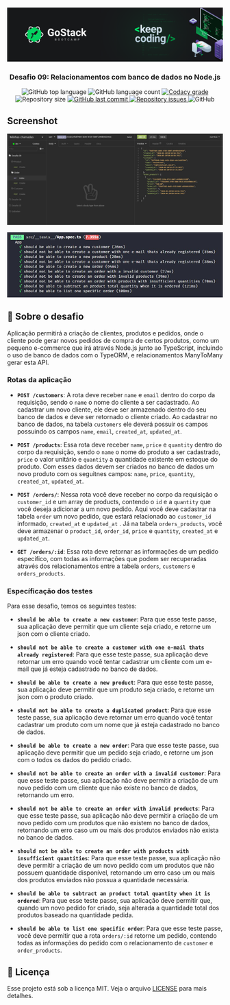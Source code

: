 ![header](https://raw.githubusercontent.com/salomaocristiano/gostack11-desafio-typeorm-relations/master/assets/header-desafios.png)

<h3 align="center">
  Desafio 09: Relacionamentos com banco de dados no Node.js
</h3>

<p align="center">
  <img alt="GitHub top language" src="https://img.shields.io/github/languages/top/salomaocristiano/gostack11-desafio-typeorm-relations.svg">

  <img alt="GitHub language count" src="https://img.shields.io/github/languages/count/salomaocristiano/gostack11-desafio-typeorm-relations.svg">

  <a href="https://www.codacy.com/app/salomaocristiano/gostack11-desafio-typeorm-relations?utm_source=github.com&amp;utm_medium=referral&amp;utm_content=salomaocristiano/gostack11-desafio-typeorm-relations&amp;utm_campaign=Badge_Grade">
    <img alt="Codacy grade" src="https://img.shields.io/codacy/grade/04db4b43120b4d05b9b39c9d2da97300.svg">
  </a>

  <img alt="Repository size" src="https://img.shields.io/github/repo-size/salomaocristiano/gostack11-desafio-typeorm-relations.svg">
  <a href="https://github.com/salomaocristiano/gostack11-desafio-typeorm-relations/commits/master">
    <img alt="GitHub last commit" src="https://img.shields.io/github/last-commit/salomaocristiano/gostack11-desafio-typeorm-relations.svg">
  </a>

  <a href="https://github.com/salomaocristiano/gostack11-desafio-typeorm-relations/issues">
    <img alt="Repository issues" src="https://img.shields.io/github/issues/salomaocristiano/gostack11-desafio-typeorm-relations.svg">
  </a>

  <img alt="GitHub" src="https://img.shields.io/github/license/salomaocristiano/gostack11-desafio-typeorm-relations.svg">
</p>

## Screenshot

<p align="center">

![image-example](https://raw.githubusercontent.com/salomaocristiano/gostack11-desafio-typeorm-relations/master/assets/bootcamp.jpg)

</p>

<p align="center">

![image-example](https://raw.githubusercontent.com/salomaocristiano/gostack11-desafio-typeorm-relations/master/assets/test.jpg)

</p>

## :rocket: Sobre o desafio

Aplicação permitirá a criação de clientes, produtos e pedidos, onde o cliente pode gerar novos pedidos de compra de certos produtos, como um pequeno e-commerce que irá através Node.js junto ao TypeScript, incluindo o uso de banco de dados com o TypeORM, e relacionamentos ManyToMany gerar esta API.

### Rotas da aplicação

- **`POST /customers`**: A rota deve receber `name` e `email` dentro do corpo da requisição, sendo o `name` o nome do cliente a ser cadastrado. Ao cadastrar um novo cliente, ele deve ser armazenado dentro do seu banco de dados e deve ser retornado o cliente criado. Ao cadastrar no banco de dados, na tabela `customers` ele deverá possuir os campos possuindo os campos `name`, `email`, `created_at`, `updated_at`.

- **`POST /products`**: Essa rota deve receber `name`, `price` e `quantity` dentro do corpo da requisição, sendo o `name` o nome do produto a ser cadastrado, `price` o valor unitário e `quantity` a quantidade existente em estoque do produto. Com esses dados devem ser criados no banco de dados um novo produto com os seguitnes campos: `name`, `price`, `quantity`, `created_at`, `updated_at`.

- **`POST /orders/`**: Nessa rota você deve receber no corpo da requisição o `customer_id` e um array de products, contendo o `id` e a `quantity` que você deseja adicionar a um novo pedido. Aqui você deve cadastrar na tabela `order` um novo pedido, que estará relacionado ao `customer_id` informado, `created_at` e `updated_at` . Já na tabela `orders_products`, você deve armazenar o `product_id`, `order_id`, `price` e `quantity`, `created_at` e `updated_at`.

- **`GET /orders/:id`**: Essa rota deve retornar as informações de um pedido específico, com todas as informações que podem ser recuperadas através dos relacionamentos entre a tabela `orders`, `customers` e `orders_products`.

### Específicação dos testes

Para esse desafio, temos os seguintes testes:

- **`should be able to create a new customer`**: Para que esse teste passe, sua aplicação deve permitir que um cliente seja criado, e retorne um json com o cliente criado.

- **`should not be able to create a customer with one e-mail thats already registered`**: Para que esse teste passe, sua aplicação deve retornar um erro quando você tentar cadastrar um cliente com um e-mail que já esteja cadastrado no banco de dados.

- **`should be able to create a new product`**: Para que esse teste passe, sua aplicação deve permitir que um produto seja criado, e retorne um json com o produto criado.

- **`should not be able to create a duplicated product`**: Para que esse teste passe, sua aplicação deve retornar um erro quando você tentar cadastrar um produto com um nome que já esteja cadastrado no banco de dados.

- **`should be able to create a new order`**: Para que esse teste passe, sua aplicação deve permitir que um pedido seja criado, e retorne um json com o todos os dados do pedido criado.

- **`should not be able to create an order with a invalid customer`**: Para que esse teste passe, sua aplicação não deve permitir a criação de um novo pedido com um cliente que não existe no banco de dados, retornando um erro.

- **`should not be able to create an order with invalid products`**: Para que esse teste passe, sua aplicação não deve permitir a criação de um novo pedido com um produtos que não existem no banco de dados, retornando um erro caso um ou mais dos produtos enviados não exista no banco de dados.

- **`should not be able to create an order with products with insufficient quantities`**: Para que esse teste passe, sua aplicação não deve permitir a criação de um novo pedido com um produtos que não possuem quantidade disponível, retornando um erro caso um ou mais dos produtos enviados não possua a quantidade necessária.

- **`should be able to subtract an product total quantity when it is ordered`**: Para que esse teste passe, sua aplicação deve permitir que, quando um novo pedido for criado, seja alterada a quantidade total dos produtos baseado na quantidade pedida.

- **`should be able to list one specific order`**: Para que esse teste passe, você deve permitir que a rota `orders/:id` retorne um pedido, contendo todas as informações do pedido com o relacionamento de `customer` e `order_products`.

## :memo: Licença

Esse projeto está sob a licença MIT. Veja o arquivo [LICENSE](LICENSE.md) para mais detalhes.
